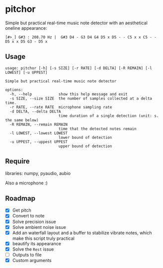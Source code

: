 # pitchor 
Simple but practical real-time music note detector with an aesthetical oneline appearance:

```
[#>_] G#3 : 208.70 Hz |  G#3 D4 - G3 D4 G4 D5 x D5 - - C5 x x C5 - - D5 x x D5 G3 - D5 x       
```

## Usage
```
usage: pitchor [-h] [-s SIZE] [-r RATE] [-d DELTA] [-R REMAIN] [-l LOWEST] [-u UPPEST]

Simple but practical real-time music note detector

options:
  -h, --help            show this help message and exit
  -s SIZE, --size SIZE  the number of samples collected at a delta time.
  -r RATE, --rate RATE  microphone sampling rate
  -d DELTA, --delta DELTA
                        time duration of a single detection (unit: s. the same below)
  -R REMAIN, --remain REMAIN
                        time that the detected notes remain
  -l LOWEST, --lowest LOWEST
                        lower bound of detection
  -u UPPEST, --uppest UPPEST
                        upper bound of detection
```

## Require
libraries: numpy, pyaudio, aubio

Also a microphone :)

## Roadmap
- [x] Get pitch
- [x] Convert to note
- [x] Solve precision issue
- [x] Solve ambient noise issue
- [x] Add an waterfall layout and a buffer to stabilize vibrate notes, which make this script truly practical
- [x] beautify its appearance
- [x] Solve the `Rest` issue
- [ ] Outputs to file
- [x] Custom arguments
